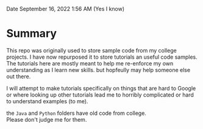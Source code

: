 

Date September 16, 2022 
1:56 AM (Yes I know)

# Summary

This repo was originally used to store sample code from my college projects.
I have now repurposed it to store tutorials an useful code samples.
The tutorials here are mostly meant to help me re-enforce my own understanding as I learn new skills.
but hopfeully may help someone else out there. 

I will attempt to make tutorials specifically on things that are hard to Google or where looking up other tutorials
lead me to horribly complicated or hard to understand examples (to me). 


the `Java` and `Python` folders have old code from college. \
Please don't judge me for them. 

